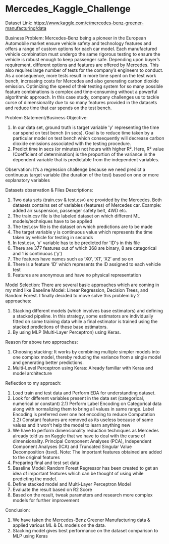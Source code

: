 # Mercedes_Kaggle_Challenge

Dataset Link: https://www.kaggle.com/c/mercedes-benz-greener-manufacturing/data

Business Problem: Mercedes-Benz being a pioneer in the European Automobile market ensure vehicle safety and technology features and offers a range of custom options for each car model. Each manufactured vehicle combination must undergo the same rigorous testing to ensure the vehicle is robust enough to keep passenger safe. Depending upon buyer’s requirement, different options and features are offered by Mercedes. This also requires large number of tests for the company’s engineers to conduct. As a consequence, more tests result in more time spent on the test work bench, increasing costs for Mercedes and also generating carbon dioxide emission. Optimizing the speed of their testing system for so many possible feature combinations is complex and time-consuming without a powerful algorithmic approach. In this case study, company challenges us to tackle curse of dimensionality due to so many features provided in the datasets and reduce time that car spends on the test bench.

Problem Statement/Business Objective:
1.	In our data set, ground truth is target variable 'y' representing the time car spend on test bench (in secs). Goal is to reduce time taken by a particular model on test bench which consequently will decrease carbon dioxide emissions associated with the testing procedure.
2.	Predict time in secs (or minutes) not hours with higher R². Here, R² value (Coefficient of determination) is the proportion of the variance in the dependent variable that is predictable from the independent variables.

Observation: It’s a regression challenge because we need predict a continuous target variable (the duration of the test) based on one or more explanatory variables

Datasets observation & Files Descriptions:
1.	Two data sets (train.csv & test.csv) are provided by the Mercedes. Both datasets contains set of variables (features) of Mercedes car. Example: added air suspension, passenger safety belt, 4WD etc.
2.	The train.csv file is the labeled dataset on which different ML models/techniques have to be applied
3.	The test.csv file is the dataset on which predictions are to be made
4.	The target variable y is continuous value which represents the time taken by vehicle for testing in seconds
5.	In test.csv, 'y' variable has to be predicted for 'ID's in this file
6.	There are 377 features out of which 368 are binary, 8 are categorical and 1 is continuous ('y')
7.	The features have names such as ‘X0’, ‘X1’, ‘X2’ and so on
8.	There is a feature ‘ID’ which represents the ID assigned to each vehicle test
9.	Features are anonymous and have no physical representation

Model Selection: There are several basic approaches which are coming in my mind like Baseline Model: Linear Regression, Decision Trees, and Random Forest. I finally decided to move solve this problem by 2 approaches:
1.	Stacking different models (which involves base estimators) and defining a stacked pipeline. In this strategy, some estimators are individually fitted on some training data while a final estimator is trained using the stacked predictions of these base estimators.
2.	By using MLP (Multi-Layer Perceptron) using Keras.

Reason for above two approaches:
1.	Choosing stacking: It works by combining multiple simpler models into one complex model, thereby reducing the variance from a single model and generating better predictions.
2.	Multi-Level Perceptron using Keras: Already familiar with Keras and model architecture

Reflection to my approach:
1.	Load train and test data and Perform EDA for understanding dataset.
2.	Look for different variables present in the data set (categorical, numerical or constant) 2.1) Perform Label Encoding on Categorical data along with normalizing them to bring all values in same range. Label Encoding is preferred over one hot encoding to reduce Computation 2.2) Constant features are removed as its useless because of same values and it won't help the model to learn anything new
3.	We have to perform dimensionality reduction techniques as Mercedes already told us on Kaggle that we have to deal with the curse of dimensionality. Principal Component Analyses (PCA), Independent Component Analyses (ICA) and Truncated Singular Value Decomposition (tsvd). Note: The important features obtained are added to the original features
4.	Preparing final and test set data
5.	Baseline Model: Random Forest Regressor has been created to get an idea of important features which can be thought of using while predicting the model.
6.	Define stacked model and Multi-Layer Perceptron Model
7.	Evaluate the result based on R2 Score
8.	Based on the result, tweak parameters and research more complex models for further improvement

Conclusion:
1.	We have taken the Mercedes-Benz Greener Manufacturing data & applied various ML & DL models on the data.
2.	Stacking model gives best performance on the dataset comparison to MLP using Keras


